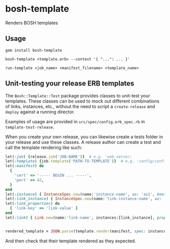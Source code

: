 # bosh-template

Renders BOSH templates

## Usage

```
gem install bosh-template

bosh-template <template.erb> --context '{ "...": ... }'

run-template <job_name> <manifest_filename> <template_name>
```

## Unit-testing your release ERB templates

The `Bosh::Template::Test` package provides classes to unit-test your templates. These classes can be used to mock out different combinations of links, instances, etc., without the need to script a `create-release` and `deploy` against a running director.

Examples of usage are provided in `src/spec/config.erb_spec.rb` in `template-test-release`.

When you create your own release, you can likewise create a tests folder in your release and use these classes. A release author can create a test and call the template rendering like such:

```ruby
let(:job) {release.job('JOB-NAME')}  # e.g. 'web-server;
let(:template) {job.template('PATH-TO-TEMPLATE')}  # e.g. 'config/config-with-nested'
let(:manifest) do
  {
    'cert' => '----- BEGIN ... -----',
    'port' => 42,
  }
end
let(:instance) { InstanceSpec.new(name:'instance-name', az: 'az1', bootstrap: true) }
let(:link_instance) { InstanceSpec.new(name:'link-instance-name', az: 'az2') }
let(:link_properties) do
  { 'link-key' => 'link-value' }
end
let(:link) { Link.new(name:'link-name', instances:[link_instance], properties: link_properties)}


rendered_template = JSON.parse(template.render(manifest, spec: instance, consumes: [link]))
```

And then check that their template rendered as they expected.
